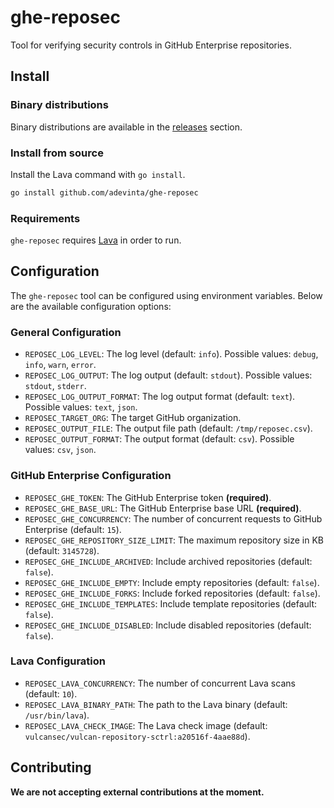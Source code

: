 # ghe-reposec
Tool for verifying security controls in GitHub Enterprise repositories.

## Install

### Binary distributions

Binary distributions are available in the [releases] section.

### Install from source

Install the Lava command with `go install`.

```sh
go install github.com/adevinta/ghe-reposec
```

### Requirements

`ghe-reposec` requires [Lava] in order to run.

## Configuration

The `ghe-reposec` tool can be configured using environment variables. Below are the available configuration options:

### General Configuration

- `REPOSEC_LOG_LEVEL`: The log level (default: `info`). Possible values: `debug`, `info`, `warn`, `error`.
- `REPOSEC_LOG_OUTPUT`: The log output (default: `stdout`). Possible values: `stdout`, `stderr`.
- `REPOSEC_LOG_OUTPUT_FORMAT`: The log output format (default: `text`). Possible values: `text`, `json`.
- `REPOSEC_TARGET_ORG`: The target GitHub organization.
- `REPOSEC_OUTPUT_FILE`: The output file path (default: `/tmp/reposec.csv`).
- `REPOSEC_OUTPUT_FORMAT`: The output format (default: `csv`). Possible values: `csv`, `json`.

### GitHub Enterprise Configuration

- `REPOSEC_GHE_TOKEN`: The GitHub Enterprise token **(required)**.
- `REPOSEC_GHE_BASE_URL`: The GitHub Enterprise base URL **(required)**.
- `REPOSEC_GHE_CONCURRENCY`: The number of concurrent requests to GitHub Enterprise (default: `15`).
- `REPOSEC_GHE_REPOSITORY_SIZE_LIMIT`: The maximum repository size in KB (default: `3145728`).
- `REPOSEC_GHE_INCLUDE_ARCHIVED`: Include archived repositories (default: `false`).
- `REPOSEC_GHE_INCLUDE_EMPTY`: Include empty repositories (default: `false`).
- `REPOSEC_GHE_INCLUDE_FORKS`: Include forked repositories (default: `false`).
- `REPOSEC_GHE_INCLUDE_TEMPLATES`: Include template repositories (default: `false`).
- `REPOSEC_GHE_INCLUDE_DISABLED`: Include disabled repositories (default: `false`).

### Lava Configuration

- `REPOSEC_LAVA_CONCURRENCY`: The number of concurrent Lava scans (default: `10`).
- `REPOSEC_LAVA_BINARY_PATH`: The path to the Lava binary (default: `/usr/bin/lava`).
- `REPOSEC_LAVA_CHECK_IMAGE`: The Lava check image (default: `vulcansec/vulcan-repository-sctrl:a20516f-4aae88d`).


## Contributing

**We are not accepting external contributions at the moment.**

[Lava]: https://github.com/adevinta/lava
[releases]: https://github.com/adevinta/ghe-reposec/releases
